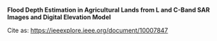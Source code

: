**Flood Depth Estimation in Agricultural Lands from L and C-Band SAR Images and Digital Elevation Model**    
  
Cite as: https://ieeexplore.ieee.org/document/10007847
